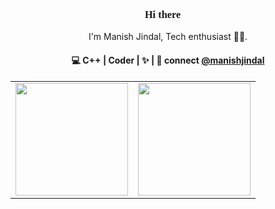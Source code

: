 <h3 align="center" style="font-family:impact;"> Hi there 👋</h3>

<p align="center">
I'm Manish Jindal, Tech enthusiast 👨‍💻.
</p>

<h4 align="center">
💻 C++ |  Coder  |   ✨  |  💬 connect <a href="https://www.linkedin.com/in/manish-jindal-4347241b9/">@manishjindal</a>
</h4>
<table width="100%">
  <tr>
    <td>
<img height="180em" src="https://github-readme-stats.vercel.app/api?username=manishjindal123&show_icons=true&hide_border=true&theme=prussian"/> </td>
 <td> <img height="180em" src="https://github-readme-stats.vercel.app/api/top-langs/?username=manishjindal123&show_icons=true&hide_border=true&layout=compact&langs_count=8&theme=prussian"/> </td>
  </tr>
 <table>
